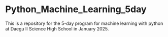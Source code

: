 # Python_Machine_Learning_5day
This is a repository for the 5-day program for machine learning with python at Daegu Il Science High School in January 2025. 
